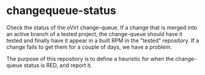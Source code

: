 changequeue-status
==================

Check the status of the oVirt change-queue.
If a change that is merged into an active branch of a tested project,
the change-queue should have it tested and finally have it appear in a built
RPM in the "tested" repository. If a change fails to get them for a couple of
days, we have a problem.

The purpose of this repository is to define a heuristic for when the
change-queue status is RED, and report it.
